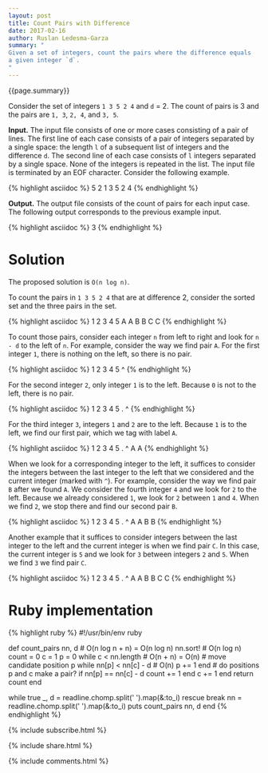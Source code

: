 ```yaml
---
layout: post
title: Count Pairs with Difference
date: 2017-02-16
author: Ruslan Ledesma-Garza
summary: "
Given a set of integers, count the pairs where the difference equals
a given integer `d`.
"
---
```


{{page.summary}}

Consider the set of integers `1 3 5 2 4` and `d` = 2. The count of
pairs is 3 and the pairs are `1, 3`, `2, 4`, and `3, 5`.

**Input.**
The input file consists of one or more cases consisting of a pair of
lines. The first line of each case consists of a pair of integers
separated by a single space: the length `l` of a subsequent list of
integers and the difference `d`.  The second line of each case
consists of `l` integers separated by a single space. None of the
integers is repeated in the list. The input file is terminated by an
EOF character. Consider the following example.

{% highlight asciidoc %}
5 2
1 3 5 2 4
{% endhighlight %}

**Output.**
The output file consists of the count of pairs for each input
case. The following output corresponds to the previous example input.

{% highlight asciidoc %}
3
{% endhighlight %}

# Solution

The proposed solution is `O(n log n)`.

To count the pairs in `1 3 5 2 4` that are at difference 2, consider
the sorted set and the three pairs in the set.

{% highlight asciidoc %}
1 2 3 4 5
A   A
  B   B
    C   C
{% endhighlight %}

To count those pairs, consider each integer `n` from left to right and
look for `n - d` to the left of `n`. For example, consider the way we
find pair `A`.  For the first integer `1`, there is nothing on the left,
so there is no pair.

{% highlight asciidoc %}
1 2 3 4 5
^
{% endhighlight %}

For the second integer `2`, only integer `1` is to the left. Because
`0` is not to the left, there is no pair.

{% highlight asciidoc %}
1 2 3 4 5
. ^
{% endhighlight %}

For the third integer `3`, integers `1` and `2` are to the
left. Because `1` is to the left, we find our first pair, which
we tag with label `A`.

{% highlight asciidoc %}
1 2 3 4 5
.   ^
A   A
{% endhighlight %}

When we look for a corresponding integer to the left, it suffices to
consider the integers between the last integer to the left that we
considered and the current integer (marked with `^`).  For example,
consider the way we find pair `B` after we found `A`.  We consider the
fourth integer `4` and we look for `2` to the left.  Because we
already considered `1`, we look for `2` between `1` and `4`. When we
find `2`, we stop there and find our second pair `B`.

{% highlight asciidoc %}
1 2 3 4 5
  .   ^
A   A
  B   B
{% endhighlight %}

Another example that it suffices to consider integers between the last
integer to the left and the current integer is when we find pair `C`.
In this case, the current integer is `5` and we look for `3` between
integers `2` and `5`. When we find `3` we find pair `C`.

{% highlight asciidoc %}
1 2 3 4 5
    .   ^
A   A
  B   B
    C   C
{% endhighlight %}

# Ruby implementation

{% highlight ruby %}
#!/usr/bin/env ruby

def count_pairs nn, d # O(n log n + n) = O(n log n)
  nn.sort! # O(n log n)
  count = 0
  c = 1
  p = 0
  while c < nn.length # O(n + n) = O(n)
    # move candidate position p
    while nn[p] < nn[c] - d # O(n)
      p += 1
    end
    # do positions p and c make a pair?
    if nn[p] == nn[c] - d
      count += 1
    end
    c += 1
  end
  return count
end

while true
  _, d = readline.chomp.split(' ').map(&:to_i) rescue break
  nn = readline.chomp.split(' ').map(&:to_i)
  puts count_pairs nn, d
end
{% endhighlight %}


{% include subscribe.html %}

{% include share.html %}

{% include comments.html %}
